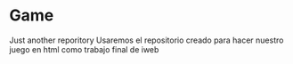 # Game
Just another reporitory
Usaremos el repositorio creado para hacer nuestro juego en html como trabajo final de iweb
